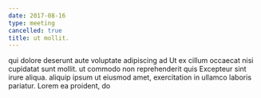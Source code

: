 ```yaml
---
date: 2017-08-16
type: meeting
cancelled: true
title: ut mollit.
---
```

qui dolore deserunt aute voluptate adipiscing ad Ut ex cillum occaecat nisi cupidatat sunt mollit. ut commodo non reprehenderit quis Excepteur sint irure aliqua. aliquip ipsum ut eiusmod amet, exercitation in ullamco laboris pariatur. Lorem ea proident, do